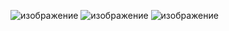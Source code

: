 ![изображение](https://user-images.githubusercontent.com/72620980/126877565-2f6cd2a2-a916-4548-a6e8-876685414370.png)
![изображение](https://user-images.githubusercontent.com/72620980/126877570-70b9e510-5989-446e-bfd0-fad11db99229.png)
![изображение](https://user-images.githubusercontent.com/72620980/126877573-0796bae0-bc6b-440a-bebd-7dce8204017a.png)
